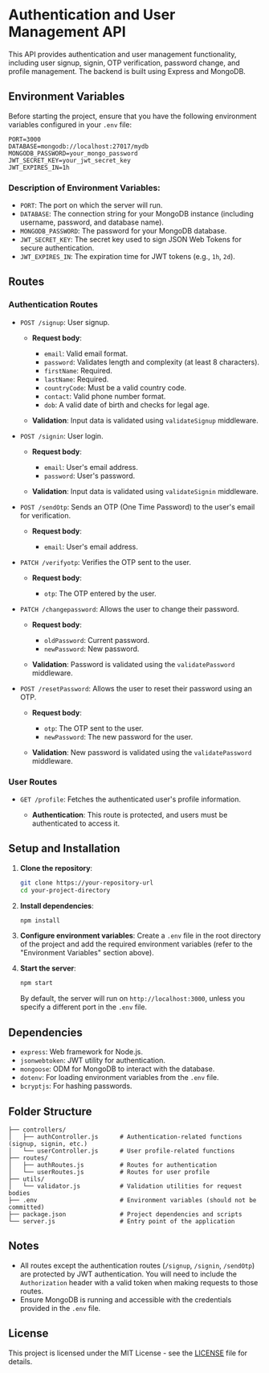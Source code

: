 # Authentication and User Management API

This API provides authentication and user management functionality, including user signup, signin, OTP verification, password change, and profile management. The backend is built using Express and MongoDB.

## Environment Variables

Before starting the project, ensure that you have the following environment variables configured in your `.env` file:

```env
PORT=3000
DATABASE=mongodb://localhost:27017/mydb
MONGODB_PASSWORD=your_mongo_password
JWT_SECRET_KEY=your_jwt_secret_key
JWT_EXPIRES_IN=1h
```

### Description of Environment Variables:

- `PORT`: The port on which the server will run.
- `DATABASE`: The connection string for your MongoDB instance (including username, password, and database name).
- `MONGODB_PASSWORD`: The password for your MongoDB database.
- `JWT_SECRET_KEY`: The secret key used to sign JSON Web Tokens for secure authentication.
- `JWT_EXPIRES_IN`: The expiration time for JWT tokens (e.g., `1h`, `2d`).

## Routes

### Authentication Routes

- `POST /signup`: User signup.

  - **Request body**:

    - `email`: Valid email format.
    - `password`: Validates length and complexity (at least 8 characters).
    - `firstName`: Required.
    - `lastName`: Required.
    - `countryCode`: Must be a valid country code.
    - `contact`: Valid phone number format.
    - `dob`: A valid date of birth and checks for legal age.

  - **Validation**: Input data is validated using `validateSignup` middleware.

- `POST /signin`: User login.

  - **Request body**:

    - `email`: User's email address.
    - `password`: User's password.

  - **Validation**: Input data is validated using `validateSignin` middleware.

- `POST /sendOtp`: Sends an OTP (One Time Password) to the user's email for verification.

  - **Request body**:

    - `email`: User's email address.

- `PATCH /verifyotp`: Verifies the OTP sent to the user.

  - **Request body**:

    - `otp`: The OTP entered by the user.

- `PATCH /changepassword`: Allows the user to change their password.

  - **Request body**:

    - `oldPassword`: Current password.
    - `newPassword`: New password.

  - **Validation**: Password is validated using the `validatePassword` middleware.

- `POST /resetPassword`: Allows the user to reset their password using an OTP.

  - **Request body**:

    - `otp`: The OTP sent to the user.
    - `newPassword`: The new password for the user.

  - **Validation**: New password is validated using the `validatePassword` middleware.

### User Routes

- `GET /profile`: Fetches the authenticated user's profile information.

  - **Authentication**: This route is protected, and users must be authenticated to access it.

## Setup and Installation

1. **Clone the repository**:

   ```bash
   git clone https://your-repository-url
   cd your-project-directory
   ```

2. **Install dependencies**:

   ```bash
   npm install
   ```

3. **Configure environment variables**:
   Create a `.env` file in the root directory of the project and add the required environment variables (refer to the "Environment Variables" section above).

4. **Start the server**:

   ```bash
   npm start
   ```

   By default, the server will run on `http://localhost:3000`, unless you specify a different port in the `.env` file.

## Dependencies

- `express`: Web framework for Node.js.
- `jsonwebtoken`: JWT utility for authentication.
- `mongoose`: ODM for MongoDB to interact with the database.
- `dotenv`: For loading environment variables from the `.env` file.
- `bcryptjs`: For hashing passwords.

## Folder Structure

```
├── controllers/
│   ├── authController.js      # Authentication-related functions (signup, signin, etc.)
│   └── userController.js      # User profile-related functions
├── routes/
│   ├── authRoutes.js          # Routes for authentication
│   └── userRoutes.js          # Routes for user profile
├── utils/
│   └── validator.js           # Validation utilities for request bodies
├── .env                       # Environment variables (should not be committed)
├── package.json               # Project dependencies and scripts
└── server.js                  # Entry point of the application
```

## Notes

- All routes except the authentication routes (`/signup`, `/signin`, `/sendOtp`) are protected by JWT authentication. You will need to include the `Authorization` header with a valid token when making requests to those routes.
- Ensure MongoDB is running and accessible with the credentials provided in the `.env` file.

## License

This project is licensed under the MIT License - see the [LICENSE](LICENSE) file for details.
